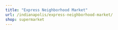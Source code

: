 ```yaml
---
title: "Express Neighborhood Market"
url: /indianapolis/express-neighborhood-market/
shop: supermarket
---
```

